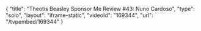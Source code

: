 {
    "title": "Theotis Beasley Sponsor Me Review #43: Nuno Cardoso",
    "type": "solo",
    "layout": "iframe-static",
    "videoId": "169344",
    "url": "\/tvpembed\/169344"
}